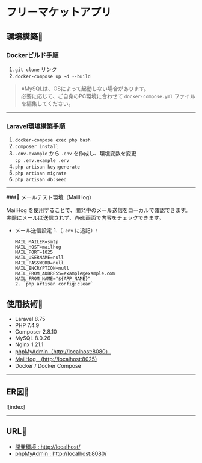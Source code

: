 # フリーマケットアプリ

## 環境構築🔗

### Dockerビルド手順

1. `git clone` リンク
2. `docker-compose up -d --build`

> ※MySQLは、OSによって起動しない場合があります。  
> 必要に応じて、ご自身のPC環境に合わせて `docker-compose.yml` ファイルを編集してください。

---

### Laravel環境構築手順

1. `docker-compose exec php bash`
2. `composer install`
3. `.env.example` から `.env` を作成し、環境変数を変更  
   `cp .env.example .env`
4. `php artisan key:generate`
5. `php artisan migrate`
6. `php artisan db:seed`

---

###📧 メールテスト環境（MailHog）

MailHog を使用することで、開発中のメール送信をローカルで確認できます。実際にメールは送信されず、Web画面で内容をチェックできます。

- メール送信設定
  1.（`.env` に追記）:

  ```env
  MAIL_MAILER=smtp  
  MAIL_HOST=mailhog  
  MAIL_PORT=1025  
  MAIL_USERNAME=null  
  MAIL_PASSWORD=null  
  MAIL_ENCRYPTION=null  
  MAIL_FROM_ADDRESS=example@example.com  
  MAIL_FROM_NAME="${APP_NAME}"
  2. `php artisan config:clear`

## 使用技術🔗

- Laravel 8.75  
- PHP 7.4.9  
- Composer 2.8.10  
- MySQL 8.0.26  
- Nginx 1.21.1  
- [phpMyAdmin（http://localhost:8080）](http://localhost:8080)
- [MailHog　(http://localhost:8025) ](http://localhost:8025) 
- Docker / Docker Compose

---

## ER図🔗
![index]




---

## URL🔗

- [開発環境 : http://localhost/](http://localhost/)
- [phpMyAdmin : http://localhost:8080/](http://localhost:8080/)
